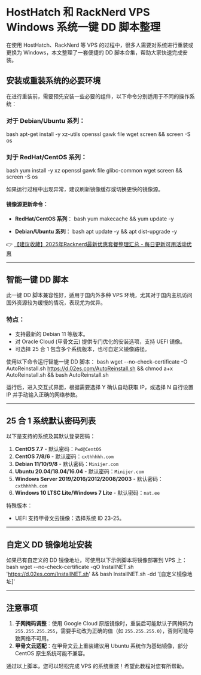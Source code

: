 # HostHatch 和 RackNerd VPS Windows 系统一键 DD 脚本整理

在使用 HostHatch、RackNerd 等 VPS 的过程中，很多人需要对系统进行重装或更换为 Windows，本文整理了一套便捷的 DD 脚本合集，帮助大家快速完成安装。

## 安装或重装系统的必要环境

在进行重装前，需要预先安装一些必要的组件，以下命令分别适用于不同的操作系统：

### 对于 Debian/Ubuntu 系列：
bash
apt-get install -y xz-utils openssl gawk file wget screen && screen -S os


### 对于 RedHat/CentOS 系列：
bash
yum install -y xz openssl gawk file glibc-common wget screen && screen -S os


如果运行过程中出现异常，建议刷新镜像缓存或切换更快的镜像源。

#### 镜像源更新命令：
- **RedHat/CentOS 系列**：
bash
yum makecache && yum update -y

- **Debian/Ubuntu 系列**：
bash
apt update -y && apt dist-upgrade -y


👉 [【建议收藏】2025年Racknerd最新优惠套餐整理汇总 - 每日更新可用活动优惠](https://bit.ly/Rack_Nerd)

---

## 智能一键 DD 脚本

此一键 DD 脚本兼容性好，适用于国内外多种 VPS 环境，尤其对于国内主机访问国外资源较为缓慢的情况，表现尤为优异。

### 特点：
- 支持最新的 Debian 11 等版本。
- 对 Oracle Cloud (甲骨文云) 提供专门优化的安装选项，支持 UEFI 镜像。
- 可选择 25 合 1 包含多个系统版本，也可自定义镜像路径。

使用以下命令运行智能一键 DD 脚本：
bash
wget --no-check-certificate -O AutoReinstall.sh https://d.02es.com/AutoReinstall.sh && chmod a+x AutoReinstall.sh && bash AutoReinstall.sh


运行后，进入交互式界面，根据需要选择 Y 确认自动获取 IP，或选择 N 自行设置 IP 并手动输入正确的网络参数。

---

## 25 合 1 系统默认密码列表

以下是支持的系统及其默认登录密码：

1. **CentOS 7.7** - 默认密码：`Pwd@CentOS`
2. **CentOS 7/8/6** - 默认密码：`cxthhhhh.com`
3. **Debian 11/10/9/8** - 默认密码：`Minijer.com`
4. **Ubuntu 20.04/18.04/16.04** - 默认密码：`Minijer.com`
5. **Windows Server 2019/2016/2012/2008/2003** - 默认密码：`cxthhhhh.com`
6. **Windows 10 LTSC Lite/Windows 7 Lite** - 默认密码：`nat.ee`

特殊版本：
- UEFI 支持甲骨文云镜像：选择系统 ID 23-25。

---

## 自定义 DD 镜像地址安装

如果已有自定义的 DD 镜像地址，可使用以下示例脚本将镜像部署到 VPS 上：
bash
wget --no-check-certificate -qO InstallNET.sh 'https://d.02es.com/InstallNET.sh' && bash InstallNET.sh -dd '[自定义镜像地址]'


---

## 注意事项

1. **子网掩码调整**：使用 Google Cloud 原版镜像时，重装后可能默认子网掩码为 `255.255.255.255`，需要手动改为正确的值（如 `255.255.255.0`），否则可能导致网络不可用。
2. **甲骨文云适配**：在甲骨文云上重装建议用 Ubuntu 系统作为基础镜像，部分 CentOS 原生系统可能不兼容。

通过以上脚本，您可以轻松完成 VPS 的系统重装！希望此教程对您有所帮助。